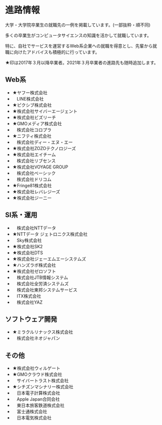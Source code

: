 # 進路情報
大学・大学院卒業生の就職先の一例を掲載しています。(一部抜粋・順不同)

多くの卒業生がコンピュータサイエンスの知識を活かして就職しています。

特に、自社でサービスを運営するWeb系企業への就職を得意とし、先輩から就職に向けたアドバイスも積極的に行っています。

★印は2017年３月以降卒業者。2021年３月卒業者の進路先も随時追加します。

## Web系
- ★ヤフー株式会社
- 　LINE株式会社
- ★ピクシブ株式会社
- ★株式会社サイバーエージェント
- ★株式会社ビズリーチ
- ★GMOメディア株式会社
- 　株式会社コロプラ
- ★ニフティ株式会社
- 　株式会社ディー・エヌ・エー
- ★株式会社ZOZOテクノロジーズ
- ★株式会社エイチーム
- 　株式会社リブセンス
- ★株式会社VOYAGE GROUP
- 　株式会社ベーシック
- 　株式会社ドリコム
- ★Fringe81株式会社
- ★株式会社レバレジーズ
- ★株式会社ジーニー

## SI系・運用
- 　株式会社NTTデータ
- ★NTTデータ ジェトロニクス株式会社
- 　Sky株式会社
- ★株式会社SK2
- ★株式会社DTS
- ★株式会社ジェーエムエーシステムズ
- ★ハンズラボ株式会社
- ★株式会社ゼロソフト
- 　株式会社JTB情報システム
- 　株式会社全労済システムズ
- 　株式会社東邦システムサービス
- 　ITX株式会社
- 　株式会社YAZ

## ソフトウェア開発
- ★ミラクルリナックス株式会社
- 　株式会社ネオジャパン

## その他
- ★株式会社ウィルゲート
- ★GMOクラウド株式会社
- 　サイバートラスト株式会社
- ★シチズンマシナリー株式会社
- 　日本電子計算株式会社
- 　Apple Japan合同会社
- 　東日本旅客鉄道株式会社
- 　富士通株式会社
- 　日本電気株式会社
